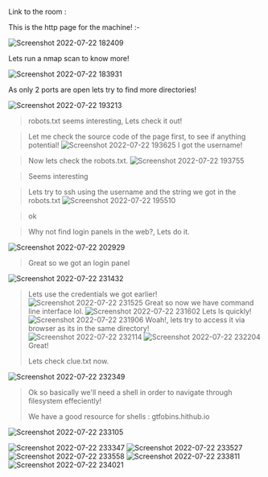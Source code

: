Link to the room : 


This is the http page for the machine! :-

![Screenshot 2022-07-22 182409](https://user-images.githubusercontent.com/90099173/180499936-2372d5fc-ef6a-46de-ac80-d20534d0e817.png)


Lets run a nmap scan to know more!

![Screenshot 2022-07-22 183931](https://user-images.githubusercontent.com/90099173/180499956-49eeb725-6694-4ac5-aa6c-ddb5ce21410b.png)



As only 2 ports are open lets try to find more directories!

![Screenshot 2022-07-22 193213](https://user-images.githubusercontent.com/90099173/180499961-ef167237-365d-4d7d-bc15-49a37ff90a01.png)
>robots.txt seems interesting, Lets check it out!


>Let me check the source code of the page first, to see if anything potential!
![Screenshot 2022-07-22 193625](https://user-images.githubusercontent.com/90099173/180499966-3775da4b-15db-4c66-a209-4ba505daf9a0.png)
I got the username!

>Now lets check the robots.txt.
![Screenshot 2022-07-22 193755](https://user-images.githubusercontent.com/90099173/180499970-cec67544-0974-48ea-8860-f683bec49f45.png)

>Seems interesting


>Lets try to ssh using the username and the string we got in the robots.txt
![Screenshot 2022-07-22 195510](https://user-images.githubusercontent.com/90099173/180499975-317d980a-d1e0-4874-8b46-3ca188b22d51.png)

>ok



>Why not find login panels in the web?, Lets do it.
>
![Screenshot 2022-07-22 202929](https://user-images.githubusercontent.com/90099173/180499980-c0419c5e-9a7a-45f8-9961-2fed28e5e9de.png)
>
>Great so we got an login panel

![Screenshot 2022-07-22 231432](https://user-images.githubusercontent.com/90099173/180499987-0d1fdcc2-2fe4-458f-a546-403e5947a5d2.png)
>Lets use the credentials we got earlier!
![Screenshot 2022-07-22 231525](https://user-images.githubusercontent.com/90099173/180499990-a66c2b86-21a5-4733-b4a9-af18142e4420.png)
>Great so now we have command line interface lol.
![Screenshot 2022-07-22 231602](https://user-images.githubusercontent.com/90099173/180499992-fcbed99f-cbeb-49a3-8361-d592674f1582.png)
>Lets ls quickly!
![Screenshot 2022-07-22 231906](https://user-images.githubusercontent.com/90099173/180499995-b94f9a8b-99af-4d52-aa1b-f0c9ca7a023b.png)
>Woah!, lets try to access it via browser as its in the same directory!
![Screenshot 2022-07-22 232114](https://user-images.githubusercontent.com/90099173/180500001-f39ba826-ef86-4225-8446-bac36c824ba3.png)
![Screenshot 2022-07-22 232204](https://user-images.githubusercontent.com/90099173/180500005-fc34560f-b6af-4b77-bde3-0a23b7ab16e8.png)
>Great!
>
>Lets check clue.txt now.

![Screenshot 2022-07-22 232349](https://user-images.githubusercontent.com/90099173/180500011-973f0cf7-88e4-4fb6-a2dc-8f353ed27b0a.png)
>Ok so basically we'll need a shell in order to navigate through filesystem effeciently!
>
>We have a good resource for shells : gtfobins.hithub.io
>
![Screenshot 2022-07-22 233105](https://user-images.githubusercontent.com/90099173/180500016-777f3b7e-55fa-4c5d-b37f-dfca22c1b7f8.png)
>
>
![Screenshot 2022-07-22 233347](https://user-images.githubusercontent.com/90099173/180500025-20b5296a-eb39-4dfe-9251-5e179c17ea00.png)
![Screenshot 2022-07-22 233527](https://user-images.githubusercontent.com/90099173/180500029-0fd0293c-d576-4857-a21d-17f4c0212a07.png)
![Screenshot 2022-07-22 233558](https://user-images.githubusercontent.com/90099173/180500031-a0a56e58-2cb3-40c9-ba12-5dd20d8a41e8.png)
![Screenshot 2022-07-22 233811](https://user-images.githubusercontent.com/90099173/180500034-e8184b6a-71e7-492c-bd1f-061c9986a271.png)
![Screenshot 2022-07-22 234021](https://user-images.githubusercontent.com/90099173/180500036-97215b6a-210d-4ad2-a4f2-e90f89d66a8b.png)
